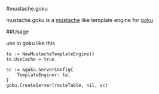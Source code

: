 #mustache.goku

mustache.goku is a [mustache](https://github.com/hoisie/mustache) like 
template engine for [goku](https://github.com/QLeelulu/goku)

##Usage

use in goku like this

    te := NewMustacheTemplateEngine()
    te.UseCache = true

    sc := &goku.ServerConfig{
        TemplateEnginer: te,
    }
    goku.CreateServer(routeTable, nil, sc)

